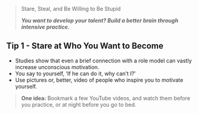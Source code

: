 > Stare, Steal, and Be Willing to Be Stupid 
>
> ***You want to develop your talent? Build a better brain through intensive practice.***

## Tip 1 - Stare at Who You Want to Become 

- Studies show that even a brief connection with a role model can vastly increase unconscious motivation.
- You say to yourself, ‘If he can do it, why can’t I?’
- Use pictures or, better, video of people who inspire you to motivate yourself.

> **One idea:** Bookmark a few YouTube videos, and watch them before you practice, or at night before you go to bed. 